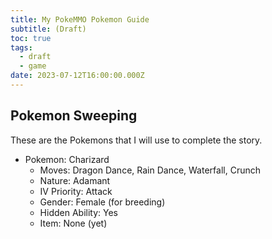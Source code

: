 ```yaml
---
title: My PokeMMO Pokemon Guide
subtitle: (Draft)
toc: true
tags:
  - draft
  - game
date: 2023-07-12T16:00:00.000Z
---
```


## Pokemon Sweeping

These are the Pokemons that I will use to complete the story.

* Pokemon: Charizard
  * Moves: Dragon Dance, Rain Dance, Waterfall, Crunch
  * Nature: Adamant
  * IV Priority: Attack
  * Gender: Female (for breeding)
  * Hidden Ability: Yes
  * Item: None (yet)

